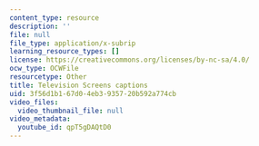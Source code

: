 ```yaml
---
content_type: resource
description: ''
file: null
file_type: application/x-subrip
learning_resource_types: []
license: https://creativecommons.org/licenses/by-nc-sa/4.0/
ocw_type: OCWFile
resourcetype: Other
title: Television Screens captions
uid: 3f56d1b1-67d0-4eb3-9357-20b592a774cb
video_files:
  video_thumbnail_file: null
video_metadata:
  youtube_id: qpT5gDAQtD0
---
```

